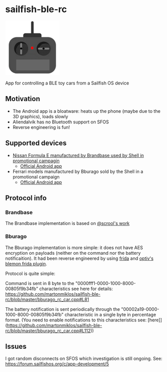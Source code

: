 # sailfish-ble-rc

![Icon](https://raw.githubusercontent.com/martonmiklos/sailfish-ble-rc/master/icons/172x172/sailfish-ble-rc.png "Sailfish BLE RC")

App for controlling a BLE toy cars from a Sailfish OS device

## Motivation
* The Android app is a bloatware: heats up the phone (maybe due to the 3D graphics), loads slowly
* Aliendalvik has no Bluetooth support on SFOS
* Reverse engineering is fun!

## Supported devices

* [Nissan Formula E manufactured by Brandbase used by Shell in promotional campagin](https://gist.github.com/martonmiklos/e960f17d7ba0f08327b0b588f9aae04b)
  * [Official Android app](https://play.google.com/store/apps/details?id=nl.brandbase.shellsupercars&hl=hu&gl=US)
* Ferrari models manufactured by Bburago sold by the Shell in a promotional campaign  
  * [Official Android app](https://play.google.com/store/apps/details?id=com.TDF.ShellRacingLegends&hl=hu&gl=US)

## Protocol info

### Brandbase
The Brandbase implementation is based on [@scrool's work](https://gist.github.com/scrool/e79d6a4cb50c26499746f4fe473b3768)

### Bburago
The Bburago implementation is more simple: it does not have AES encryption on payloads (neither on the command nor the battery notificaition). 
It had been reverse engineered by using [frida](https://frida.re/) and  [optiv's blemon frida plugin](https://github.com/optiv/blemon).

Protocol is quite simple:

Command is sent in 8 byte to the "0000fff1-0000-1000-8000-00805f9b34fb" characteristics see here for details:
https://github.com/martonmiklos/sailfish-ble-rc/blob/master/bburago_rc_car.cpp#L81

The battery notification is sent periodically through the "00002a19-0000-1000-8000-00805f9b34fb" characteristic in a single byte in percentage format. (You need to enable notifications to this characteristics see: [here]](https://github.com/martonmiklos/sailfish-ble-rc/blob/master/bburago_rc_car.cpp#L112))

## Issues
I got random disconnects on SFOS which investigation is still ongoing. See: https://forum.sailfishos.org/c/app-development/5
